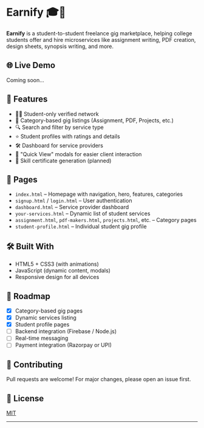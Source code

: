 # Earnify 🎓💼

**Earnify** is a student-to-student freelance gig marketplace, helping college students offer and hire microservices like assignment writing, PDF creation, design sheets, synopsis writing, and more.

## 🌐 Live Demo
Coming soon...

## 🚀 Features

- 🧑‍🎓 Student-only verified network
- 📁 Category-based gig listings (Assignment, PDF, Projects, etc.)
- 🔍 Search and filter by service type
- ⭐ Student profiles with ratings and details
- 🛠️ Dashboard for service providers
- 📩 "Quick View" modals for easier client interaction
- 📜 Skill certificate generation (planned)

## 📂 Pages

- `index.html` – Homepage with navigation, hero, features, categories
- `signup.html` / `login.html` – User authentication
- `dashboard.html` – Service provider dashboard
- `your-services.html` – Dynamic list of student services
- `assignment.html`, `pdf-makers.html`, `projects.html`, etc. – Category pages
- `student-profile.html` – Individual student gig profile

## 🛠️ Built With

- HTML5 + CSS3 (with animations)
- JavaScript (dynamic content, modals)
- Responsive design for all devices

## 📌 Roadmap

- [x] Category-based gig pages
- [x] Dynamic services listing
- [x] Student profile pages
- [ ] Backend integration (Firebase / Node.js)
- [ ] Real-time messaging
- [ ] Payment integration (Razorpay or UPI)

## 🤝 Contributing

Pull requests are welcome! For major changes, please open an issue first.

## 📄 License

[MIT](LICENSE)

---

